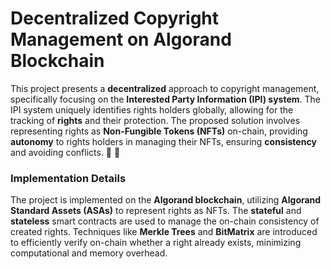  # **Decentralized Copyright Management on Algorand Blockchain** 

This project presents a **decentralized** approach to copyright management, specifically focusing on the **Interested Party Information (IPI) system**. The IPI system uniquely identifies rights holders globally, allowing for the tracking of **rights** and their protection. The proposed solution involves representing rights as **Non-Fungible Tokens (NFTs)** on-chain, providing **autonomy** to rights holders in managing their NFTs, ensuring **consistency** and avoiding conflicts. 📜 🎨

### **Implementation Details**
The project is implemented on the **Algorand blockchain**, utilizing **Algorand Standard Assets (ASAs)** to represent rights as NFTs. The **stateful** and **stateless** smart contracts are used to manage the on-chain consistency of created rights. Techniques like **Merkle Trees** and **BitMatrix** are introduced to efficiently verify on-chain whether a right already exists, minimizing computational and memory overhead.

